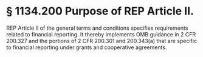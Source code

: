 # § 1134.200   Purpose of REP Article II.

REP Article II of the general terms and conditions specifies requirements related to financial reporting. It thereby implements OMB guidance in 2 CFR 200.327 and the portions of 2 CFR 200.301 and 200.343(a) that are specific to financial reporting under grants and cooperative agreements.




